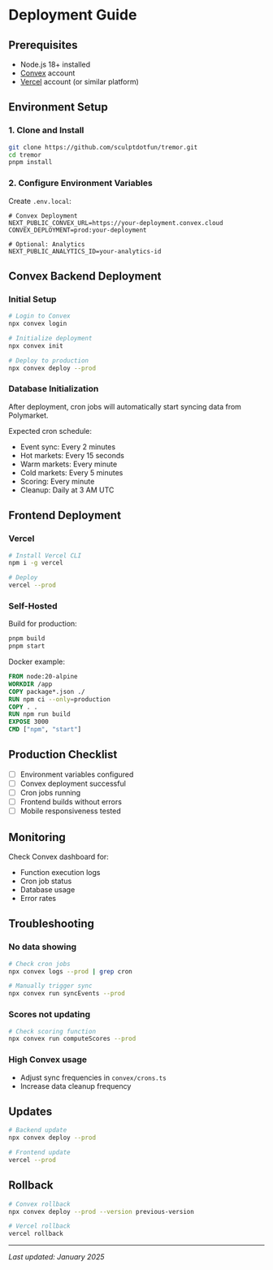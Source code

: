 # Deployment Guide

## Prerequisites

- Node.js 18+ installed
- [Convex](https://convex.dev) account
- [Vercel](https://vercel.com) account (or similar platform)

## Environment Setup

### 1. Clone and Install

```bash
git clone https://github.com/sculptdotfun/tremor.git
cd tremor
pnpm install
```

### 2. Configure Environment Variables

Create `.env.local`:

```env
# Convex Deployment
NEXT_PUBLIC_CONVEX_URL=https://your-deployment.convex.cloud
CONVEX_DEPLOYMENT=prod:your-deployment

# Optional: Analytics
NEXT_PUBLIC_ANALYTICS_ID=your-analytics-id
```

## Convex Backend Deployment

### Initial Setup

```bash
# Login to Convex
npx convex login

# Initialize deployment
npx convex init

# Deploy to production
npx convex deploy --prod
```

### Database Initialization

After deployment, cron jobs will automatically start syncing data from Polymarket.

Expected cron schedule:

- Event sync: Every 2 minutes
- Hot markets: Every 15 seconds
- Warm markets: Every minute
- Cold markets: Every 5 minutes
- Scoring: Every minute
- Cleanup: Daily at 3 AM UTC

## Frontend Deployment

### Vercel

```bash
# Install Vercel CLI
npm i -g vercel

# Deploy
vercel --prod
```

### Self-Hosted

Build for production:

```bash
pnpm build
pnpm start
```

Docker example:

```dockerfile
FROM node:20-alpine
WORKDIR /app
COPY package*.json ./
RUN npm ci --only=production
COPY . .
RUN npm run build
EXPOSE 3000
CMD ["npm", "start"]
```

## Production Checklist

- [ ] Environment variables configured
- [ ] Convex deployment successful
- [ ] Cron jobs running
- [ ] Frontend builds without errors
- [ ] Mobile responsiveness tested

## Monitoring

Check Convex dashboard for:

- Function execution logs
- Cron job status
- Database usage
- Error rates

## Troubleshooting

### No data showing

```bash
# Check cron jobs
npx convex logs --prod | grep cron

# Manually trigger sync
npx convex run syncEvents --prod
```

### Scores not updating

```bash
# Check scoring function
npx convex run computeScores --prod
```

### High Convex usage

- Adjust sync frequencies in `convex/crons.ts`
- Increase data cleanup frequency

## Updates

```bash
# Backend update
npx convex deploy --prod

# Frontend update
vercel --prod
```

## Rollback

```bash
# Convex rollback
npx convex deploy --prod --version previous-version

# Vercel rollback
vercel rollback
```

---

_Last updated: January 2025_
